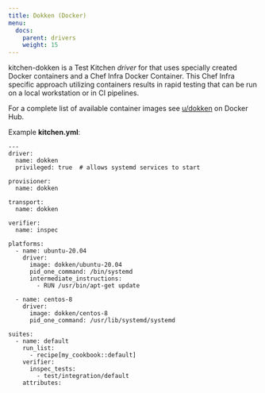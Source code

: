 ```yaml
---
title: Dokken (Docker)
menu:
  docs:
    parent: drivers
    weight: 15
---
```


kitchen-dokken is a Test Kitchen *driver* for that uses specially created Docker containers and a Chef Infra Docker Container. This Chef Infra specific approach utilizing containers results in rapid testing that can be run on a local workstation or in CI pipelines.

For a complete list of available container images see [u/dokken](https://hub.docker.com/u/dokken) on Docker Hub.

Example **kitchen.yml**:

```
---
driver:
  name: dokken
  privileged: true  # allows systemd services to start

provisioner:
  name: dokken

transport:
  name: dokken

verifier:
  name: inspec

platforms:
  - name: ubuntu-20.04
    driver:
      image: dokken/ubuntu-20.04
      pid_one_command: /bin/systemd
      intermediate_instructions:
        - RUN /usr/bin/apt-get update

  - name: centos-8
    driver:
      image: dokken/centos-8
      pid_one_command: /usr/lib/systemd/systemd

suites:
  - name: default
    run_list:
      - recipe[my_cookbook::default]
    verifier:
      inspec_tests:
        - test/integration/default
    attributes:
```
